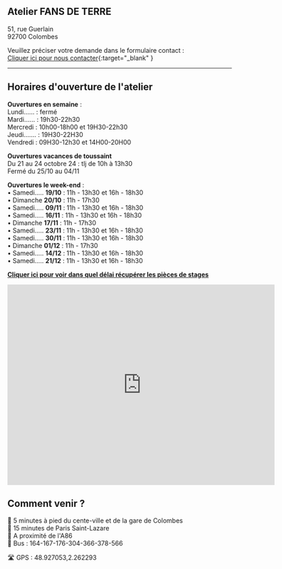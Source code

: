 ## Atelier FANS DE TERRE  
51, rue Guerlain  
92700 Colombes  

Veuillez préciser votre demande dans le formulaire contact :  
[Cliquer ici pour nous contacter](https://docs.google.com/forms/d/e/1FAIpQLScDnAGxa7UlusJ0sVcahW_FnYDXCc4BQsAE5W8vGXzb9_z4pg/viewform?entry.1318731939&entry.625861564&entry.1682638982&entry.1661862399&entry.635975601){:target="_blank" }   


---  
## Horaires d'ouverture de l'atelier      

**Ouvertures en semaine** :     
Lundi...... : fermé  
Mardi...... : 19h30-22h30  
Mercredi :  10h00-18h00 et 19H30-22h30  
Jeudi....... : 19H30-22H30   
Vendredi : 09H30-12h30 et 14H00-20H00   

**Ouvertures vacances de toussaint**  
Du 21 au 24 octobre 24 : tlj de 10h à 13h30  
Fermé du 25/10 au 04/11  

**Ouvertures le week-end** :     
•	Samedi..... **19/10** : 11h - 13h30 et 16h - 18h30       
•	Dimanche **20/10** : 11h - 17h30     
•	Samedi..... **09/11** : 11h - 13h30 et 16h - 18h30   
•	Samedi..... **16/11** : 11h - 13h30 et 16h - 18h30   
•	Dimanche **17/11** : 11h - 17h30   
•	Samedi..... **23/11** : 11h - 13h30 et 16h - 18h30   
•	Samedi..... **30/11** : 11h - 13h30 et 16h - 18h30   
•	Dimanche **01/12** : 11h - 17h30   
•	Samedi..... **14/12** : 11h - 13h30 et 16h - 18h30   
•	Samedi..... **21/12** : 11h - 13h30 et 16h - 18h30   

  
**[Cliquer ici pour voir dans quel délai récupérer les pièces de stages](recuperation_pieces)**  
  
<iframe src="https://www.google.com/maps/embed?pb=!1m18!1m12!1m3!1d2621.3848954030345!2d2.260071015676809!3d48.92711037929425!2m3!1f0!2f0!3f0!3m2!1i1024!2i768!4f13.1!3m3!1m2!1s0x47e665e842c643b1%3A0x925e853e4532c!2sAtelier%20Fans%20de%20Terre!5e0!3m2!1sfr!2sfr!4v1614334056042!5m2!1sfr!2sfr" width="600" height="450" style="border:0;" allowfullscreen="" loading="lazy"></iframe>
 
## Comment venir ?

:footprints: 5 minutes à pied du cente-ville et de la gare de Colombes  
:train2: 15 minutes de Paris Saint-Lazare  
:car: A proximité de l'A86  
:bus: Bus : 164-167-176-304-366-378-566

 :motorway: GPS : 48.927053,2.262293

